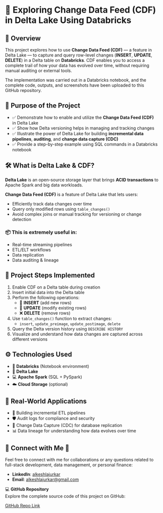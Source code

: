 # 🔄 Exploring Change Data Feed (CDF) in Delta Lake Using Databricks

## 📌 Overview
This project explores how to use **Change Data Feed (CDF)** — a feature in Delta Lake — to capture and query row-level changes (**INSERT**, **UPDATE**, **DELETE**) in a Delta table on **Databricks**. CDF enables you to access a complete trail of how your data has evolved over time, without requiring manual auditing or external tools.

The implementation was carried out in a Databricks notebook, and the complete code, outputs, and screenshots have been uploaded to this GitHub repository.

## 🎯 Purpose of the Project
- ✅ Demonstrate how to enable and utilize the **Change Data Feed (CDF)** in Delta Lake  
- ✅ Show how Delta versioning helps in managing and tracking changes  
- ✅ Illustrate the power of Delta Lake for building **incremental data pipelines**, **auditing**, and **change data capture (CDC)**  
- ✅ Provide a step-by-step example using SQL commands in a Databricks notebook  

## 🛠️ What is Delta Lake & CDF?
**Delta Lake** is an open-source storage layer that brings **ACID transactions** to Apache Spark and big data workloads.

**Change Data Feed (CDF)** is a feature of Delta Lake that lets users:

- Efficiently track data changes over time  
- Query only modified rows using `table_changes()`  
- Avoid complex joins or manual tracking for versioning or change detection  

### 📦 This is extremely useful in:
- Real-time streaming pipelines  
- ETL/ELT workflows  
- Data replication  
- Data auditing & lineage  

## 📌 Project Steps Implemented
1. Enable CDF on a Delta table during creation  
2. Insert initial data into the Delta table  
3. Perform the following operations:  
   - 🔁 **INSERT** (add new rows)  
   - 📝 **UPDATE** (modify existing rows)  
   - ❌ **DELETE** (remove rows)  
4. Use `table_changes()` function to extract changes:
   - `insert`, `update_preimage`, `update_postimage`, `delete`  
5. Query the Delta version history using `DESCRIBE HISTORY`  
6. Visualize and understand how data changes are captured across different versions  

## ⚙️ Technologies Used
- 🧠 **Databricks** (Notebook environment)  
- 💾 **Delta Lake**  
- 💻 **Apache Spark** (SQL + PySpark)  
- ☁️ **Cloud Storage** (optional)  

## 💼 Real-World Applications
- 🚀 Building incremental ETL pipelines  
- 🛡️ Audit logs for compliance and security  
- 🔄 Change Data Capture (CDC) for database replication  
- 📊 Data lineage for understanding how data evolves over time

## 🔗 Connect with Me 🤝
Feel free to connect with me for collaborations or any questions related to full-stack development, data management, or personal finance:

- **LinkedIn**: [alkeshlajurkar](https://www.linkedin.com/in/alkeshlajurkar)
- **Email**: alkeshlajurkar@gmail.com

💻 **GitHub Repository**  
Explore the complete source code of this project on GitHub:

[GitHub Repo Link](https://github.com/alkeshlajurkar/ChangeDataFeed.git)
